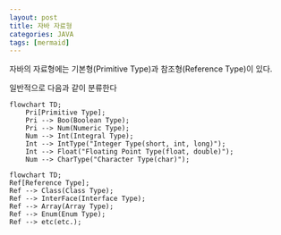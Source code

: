 ```yaml
---
layout: post
title: 자바 자료형
categories: JAVA
tags: [mermaid]
---
```

자바의 자료형에는 기본형(Primitive Type)과 참조형(Reference Type)이 있다.

일반적으로 다음과 같이 분류한다
```mermaid
flowchart TD;
    Pri[Primitive Type];
    Pri --> Boo(Boolean Type);
    Pri --> Num(Numeric Type);
    Num --> Int(Integral Type);
    Int --> IntType("Integer Type(short, int, long)");
    Int --> Float("Floating Point Type(float, double)");
    Num --> CharType("Character Type(char)");
```

```mermaid
flowchart TD;
Ref[Reference Type];
Ref --> Class(Class Type);
Ref --> InterFace(Interface Type);
Ref --> Array(Array Type);
Ref --> Enum(Enum Type);
Ref --> etc(etc.);
```

